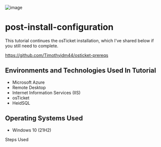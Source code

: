 ![image](https://github.com/Timothyjdm44/post-install-configuration/assets/142111972/a43e4997-9c1e-4b66-b8e9-5c0c953431c6)
# post-install-configuration
This tutorial continues the osTicket installation, which I've shared below if you still need to complete.

https://github.com/Timothyjdm44/osticket-prereqs

<h2>Environments and Technologies Used In Tutorial</h2>

- Microsoft Azure 
- Remote Desktop
- Internet Information Services (IIS)
- osTicket
- HeidSQL

<h2>Operating Systems Used </h2>

- Windows 10</b> (21H2)

Steps Used

